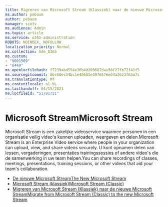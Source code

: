 ```yaml
---
title: Migreren van Microsoft Stream (Klassiek) naar de nieuwe Microsoft Stream
ms.author: pebaum
author: pebaum
manager: scotv
ms.audience: Admin
ms.topic: article
ms.service: o365-administration
ROBOTS: NOINDEX, NOFOLLOW
localization_priority: Normal
ms.collection: Adm_O365
ms.custom:
- "9001509"
- "6449"
ms.openlocfilehash: f7239abd554e36b4d209687dae98f27fb72f41f5
ms.sourcegitcommit: 8bc60ec34bc1e40685e3976576e04a2623f63a7c
ms.translationtype: MT
ms.contentlocale: nl-NL
ms.lasthandoff: 04/15/2021
ms.locfileid: "51791731"
---
```

# <a name="microsoft-stream"></a><span data-ttu-id="a65fd-102">Microsoft Stream</span><span class="sxs-lookup"><span data-stu-id="a65fd-102">Microsoft Stream</span></span>

<span data-ttu-id="a65fd-103">Microsoft Stream is een zakelijke videoservice waarmee personen in een organisatie veilig video's kunnen uploaden, weergeven en delen.</span><span class="sxs-lookup"><span data-stu-id="a65fd-103">Microsoft Stream is an Enterprise Video service where people in your organization can upload, view, and share videos securely.</span></span> <span data-ttu-id="a65fd-104">U kunt opnamen delen van lessen, vergaderingen, presentaties trainingssessies of andere video's die de samenwerking in uw team helpen.</span><span class="sxs-lookup"><span data-stu-id="a65fd-104">You can share recordings of classes, meetings, presentations, training sessions, or other videos that aid your team's collaboration.</span></span>  

- [<span data-ttu-id="a65fd-105">De nieuwe Microsoft Stream</span><span class="sxs-lookup"><span data-stu-id="a65fd-105">The New Microsoft Stream</span></span>](https://docs.microsoft.com/stream/new-stream)
- [<span data-ttu-id="a65fd-106">Microsoft Stream (klassiek)</span><span class="sxs-lookup"><span data-stu-id="a65fd-106">Microsoft Stream (Classic)</span></span>](https://docs.microsoft.com/stream/overview)
- [<span data-ttu-id="a65fd-107">Migreren van Microsoft Stream (Klassiek) naar de nieuwe Microsoft Stream</span><span class="sxs-lookup"><span data-stu-id="a65fd-107">Migrate from Microsoft Stream (Classic) to the new Microsoft Stream</span></span>](https://docs.microsoft.com/stream/classic-migration)